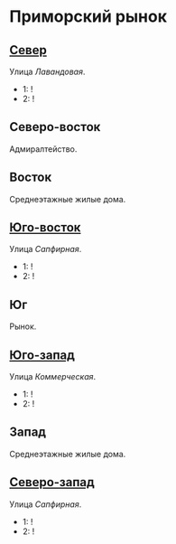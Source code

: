 # Приморский рынок

## [Север](./595070.md)

Улица *Лавандовая*.

* 1:    !
* 2:    !

## Северо-восток

Адмиралтейство.

## Восток

Среднеэтажные жилые дома.

## [Юго-восток](./600090.md)

Улица *Сапфирная*.

* 1:    !
* 2:    !

## Юг

Рынок.

## [Юго-запад](./590090.md)

Улица *Коммерческая*.

* 1:    !
* 2:    !

## Запад

Среднеэтажные жилые дома.

## [Северо-запад](./590080.md)

Улица *Сапфирная*.

* 1:    !
* 2:    !
